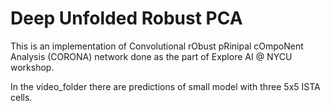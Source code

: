 # Deep Unfolded Robust PCA

This is an implementation of Convolutional rObust pRinipal cOmpoNent Analysis (CORONA) network done as the part of Explore AI @ NYCU workshop.

In the video_folder there are predictions of small model with three 5x5 ISTA cells.

